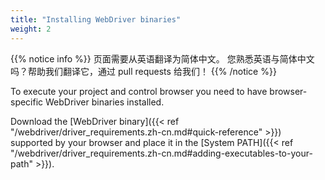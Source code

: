 ```yaml
---
title: "Installing WebDriver binaries"
weight: 2
---
```


{{% notice info %}}
<i class="fas fa-language"></i> 页面需要从英语翻译为简体中文。
您熟悉英语与简体中文吗？帮助我们翻译它，通过 pull requests 给我们！
{{% /notice %}}

To execute your project and control browser you need to have
browser-specific WebDriver binaries installed.

Download the [WebDriver binary]({{< ref "/webdriver/driver_requirements.zh-cn.md#quick-reference" >}})
supported by your browser and place it in the
[System PATH]({{< ref "/webdriver/driver_requirements.zh-cn.md#adding-executables-to-your-path" >}}).